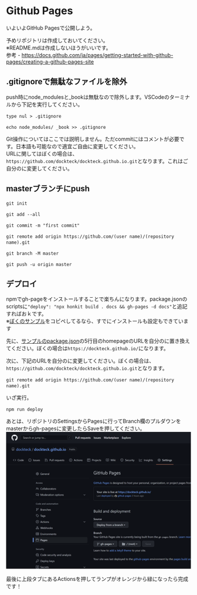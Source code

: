 # Github Pages

いよいよGitHub Pagesで公開しよう。

予めリポジトリは作成しておいてください。  
※README.mdは作成しないほうがいいです。  
参考 - https://docs.github.com/ja/pages/getting-started-with-github-pages/creating-a-github-pages-site


## .gitignoreで無駄なファイルを除外
push時にnode_modulesと_bookは無駄なので除外します。VSCodeのターミナルから下記を実行してください。

```
type nul > .gitignore
```
```
echo node_modules/ _book >> .gitignore
```

Git操作についてはここでは説明しません。ただcommitにはコメントが必要です。日本語も可能なので適宜ご自由に変更してください。  
URLに関してはぼくの場合は、`https://github.com/dockteck/dockteck.github.io.git`となります。これはご自分のに変更してください。

## masterブランチにpush

```
git init
```
```
git add --all
```
```
git commit -m "first commit"
```
```
git remote add origin https://github.com/(user name)/(repository name).git
```
```
git branch -M master
```
```
git push -u origin master
```

## デプロイ

npmでgh-pageをインストールすることで楽ちんになります。package.jsonのscriptsに`"deploy": "npx honkit build . docs && gh-pages -d docs"`と追記すればおｋです。  
※[ぼくのサンプル](scode.md#packagejson)をコピペしてるなら、すでにインストールも設定もできています

先に、[サンプルのpackage.json](scode.md#packagejson)の5行目のhomepageのURLを自分のに置き換えてください。ぼくの場合は`https://dockteck.github.io/`になります。

次に、下記のURLを自分のに変更してください。ぼくの場合は、`https://github.com/dockteck/dockteck.github.io.git`となります。
```
git remote add origin https://github.com/(user name)/(repository name).git
```
いざ実行。
```
npm run deploy
```
あとは、リポジトリのSettingsからPagesに行ってBranch欄のプルダウンをmasterからgh-pagesに変更したらSaveを押してください。
![deploy img](img/deploy.png)

最後に上段タブにあるActionsを押してランプがオレンジから緑になったら完成です！